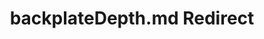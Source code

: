 ---
title: backplateDepth.md Redirect
redirect_to: /Pages/StereoKit/UISettings/backplateDepth.html
---